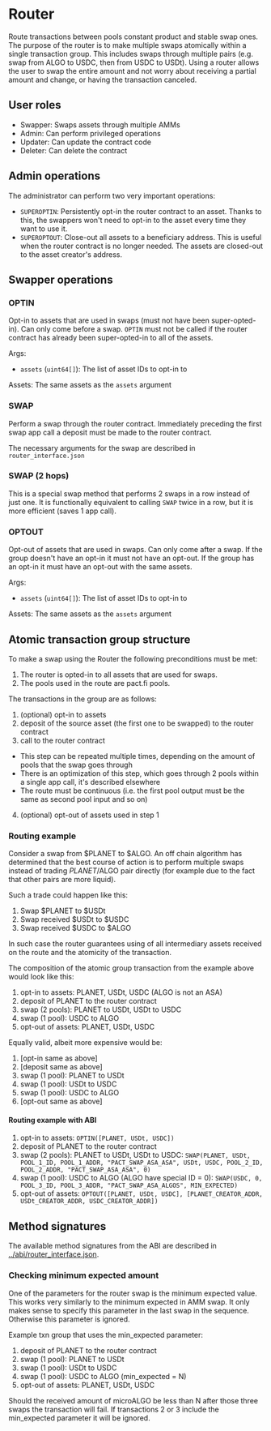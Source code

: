 # Router

Route transactions between pools constant product and stable swap ones.
The purpose of the router is to make multiple swaps atomically within a single transaction group.
This includes swaps through multiple pairs (e.g. swap from ALGO to USDC, then from USDC to USDt).
Using a router allows the user to swap the entire amount and not worry about receiving a partial amount and change, or having the transaction canceled.

## User roles

- Swapper: Swaps assets through multiple AMMs
- Admin: Can perform privileged operations
- Updater: Can update the contract code
- Deleter: Can delete the contract

## Admin operations

The administrator can perform two very important operations:

- `SUPEROPTIN`: Persistently opt-in the router contract to an asset. Thanks to this, the swappers won't need to opt-in to the asset every time they want to use it.
- `SUPEROPTOUT`: Close-out all assets to a beneficiary address. This is useful when the router contract is no longer needed. The assets are closed-out to the asset creator's address.

## Swapper operations

### OPTIN

Opt-in to assets that are used in swaps (must not have been super-opted-in). Can only come before a swap.
`OPTIN` must not be called if the router contract has already been super-opted-in to all of the assets.

Args:

- `assets` (`uint64[]`): The list of asset IDs to opt-in to

Assets:
The same assets as the `assets` argument

### SWAP

Perform a swap through the router contract.
Immediately preceding the first swap app call a deposit must be made to the router contract.

The necessary arguments for the swap are described in `router_interface.json`

### SWAP (2 hops)

This is a special swap method that performs 2 swaps in a row instead of just one.
It is functionally equivalent to calling `SWAP` twice in a row, but it is more efficient (saves 1 app call).

### OPTOUT

Opt-out of assets that are used in swaps. Can only come after a swap.
If the group doesn't have an opt-in it must not have an opt-out.
If the group has an opt-in it must have an opt-out with the same assets.

Args:

- `assets` (`uint64[]`): The list of asset IDs to opt-in to

Assets:
The same assets as the `assets` argument

## Atomic transaction group structure

To make a swap using the Router the following preconditions must be met:

1. The router is opted-in to all assets that are used for swaps.
2. The pools used in the route are pact.fi pools.

The transactions in the group are as follows:

1. (optional) opt-in to assets
2. deposit of the source asset (the first one to be swapped) to the router contract
3. call to the router contract

- This step can be repeated multiple times, depending on the amount of pools that the swap goes through
- There is an optimization of this step, which goes through 2 pools within a single app call, it's described elsewhere
- The route must be continuous (i.e. the first pool output must be the same as second pool input and so on)

4. (optional) opt-out of assets used in step 1

### Routing example

Consider a swap from $PLANET to $ALGO.
An off chain algorithm has determined that the best course of action is to perform multiple swaps instead of trading $PLANET/$ALGO pair directly (for example due to the fact that other pairs are more liquid).

Such a trade could happen like this:

1. Swap $PLANET to $USDt
2. Swap received $USDt to $USDC
3. Swap received $USDC to $ALGO

In such case the router guarantees using of all intermediary assets received on the route and the atomicity of the transaction.

The composition of the atomic group transaction from the example above would look like this:

1. opt-in to assets: PLANET, USDt, USDC (ALGO is not an ASA)
2. deposit of PLANET to the router contract
3. swap (2 pools): PLANET to USDt, USDt to USDC
4. swap (1 pool): USDC to ALGO
5. opt-out of assets: PLANET, USDt, USDC

Equally valid, albeit more expensive would be:

1. [opt-in same as above]
2. [deposit same as above]
3. swap (1 pool): PLANET to USDt
4. swap (1 pool): USDt to USDC
5. swap (1 pool): USDC to ALGO
6. [opt-out same as above]

#### Routing example with ABI

1. opt-in to assets: `OPTIN([PLANET, USDt, USDC])`
2. deposit of PLANET to the router contract
3. swap (2 pools): PLANET to USDt, USDt to USDC:
   `SWAP(PLANET, USDt, POOL_1_ID, POOL_1_ADDR, "PACT_SWAP_ASA_ASA", USDt, USDC, POOL_2_ID, POOL_2_ADDR, "PACT_SWAP_ASA_ASA", 0)`
4. swap (1 pool): USDC to ALGO (ALGO have special ID = 0):
   `SWAP(USDC, 0, POOL_3_ID, POOL_3_ADDR, "PACT_SWAP_ASA_ALGOS", MIN_EXPECTED)`
5. opt-out of assets:
   `OPTOUT([PLANET, USDt, USDC], [PLANET_CREATOR_ADDR, USDt_CREATOR_ADDR, USDC_CREATOR_ADDR])`

## Method signatures

The available method signatures from the ABI are described in [../abi/router_interface.json](../abi/router_interface.json).

### Checking minimum expected amount

One of the parameters for the router swap is the minimum expected value. This works very similarly to the minimum expected in AMM swap.
It only makes sense to specify this parameter in the last swap in the sequence. Otherwise this parameter is ignored.

Example txn group that uses the min_expected parameter:

1. deposit of PLANET to the router contract
2. swap (1 pool): PLANET to USDt
3. swap (1 pool): USDt to USDC
4. swap (1 pool): USDC to ALGO (min_expected = N)
5. opt-out of assets: PLANET, USDt, USDC

Should the received amount of microALGO be less than N after those three swaps the transaction will fail. If transactions 2 or 3 include the min_expected parameter it will be ignored.
